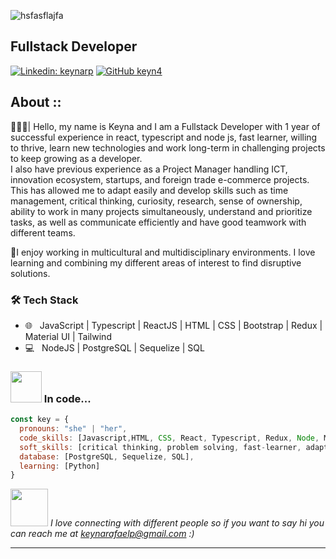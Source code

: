 ![hsfasflajfa](https://user-images.githubusercontent.com/95432445/170380438-44c60906-28ec-4bc2-9531-df30f5690cd5.gif)

<h2>Fullstack Developer</h2>

[![Linkedin: keynarp](https://img.shields.io/badge/-keynarp-blue?style=flat-square&logo=Linkedin&logoColor=white&link=https://www.linkedin.com/in/keynarp/)](https://www.linkedin.com/in/keynarp/)
[![GitHub keyn4](https://img.shields.io/github/followers/keyn4?label=follow&style=social)](https://github.com/keyn4)

## About ::

👩🏽‍🎓| Hello, my name is Keyna and I am a Fullstack Developer with 1 year of successful experience in react, typescript and node js, fast learner, willing to thrive, learn new technologies and work long-term in challenging projects to keep growing as a developer. 
<br>I also have previous experience as a Project Manager handling ICT, innovation ecosystem, startups, and foreign trade e-commerce projects. This has allowed me to adapt easily and develop skills such as time management, critical thinking, curiosity, research, sense of ownership, ability to work in many projects simultaneously, understand and prioritize tasks, as well as communicate efficiently and have good teamwork with different teams.


🧩I enjoy working in multicultural and multidisciplinary environments. I love learning and combining my different areas of interest to find disruptive solutions.


<h3>🛠 Tech Stack</h3>

- 🌐 &nbsp; JavaScript | Typescript | ReactJS | HTML | CSS | Bootstrap | Redux | Material UI | Tailwind
- 💻 &nbsp; NodeJS | PostgreSQL | Sequelize | SQL


### <img src="https://media.giphy.com/media/VgCDAzcKvsR6OM0uWg/giphy.gif" width="50"> In code... 

```javascript
const key = {
  pronouns: "she" | "her",
  code_skills: [Javascript,HTML, CSS, React, Typescript, Redux, Node, MaterialUI, Bootstrap, Tailwind],
  soft_skills: [critical thinking, problem solving, fast-learner, adaptability, creativity, effective communication]
  database: [PostgreSQL, Sequelize, SQL],
  learning: [Python]
}
```

<img src="https://media.giphy.com/media/LnQjpWaON8nhr21vNW/giphy.gif" width="60"> <em>I love connecting with different people so if you want to say hi you can reach me at keynarafaelp@gmail.com :)</em>


-----
